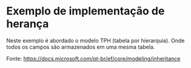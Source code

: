 # Exemplo de implementação de herança
Neste exemplo é abordado o modelo TPH (tabela por hierarquia). Onde todos os campos são armazenados em uma mesma tabela.

Fonte: https://docs.microsoft.com/pt-br/ef/core/modeling/inheritance